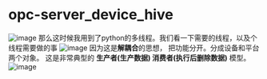 # opc-server_device_hive
![image](https://github.com/CodePythonFollow/opc-server_device_hive/关系.png)
那么这时候我用到了python的多线程。我们看一下需要的线程，以及个线程需要做的事
![image](https://github.com/CodePythonFollow/opc-server_device_hive/线程.png)
因为这是**解耦合**的思想， 把功能分开。分成设备和平台两个对象。
这是非常典型的 **生产者(生产数据) 消费者(执行后删除数据)** 模型。
![image](https://github.com/CodePythonFollow/opc-server_device_hive/数据.png)
